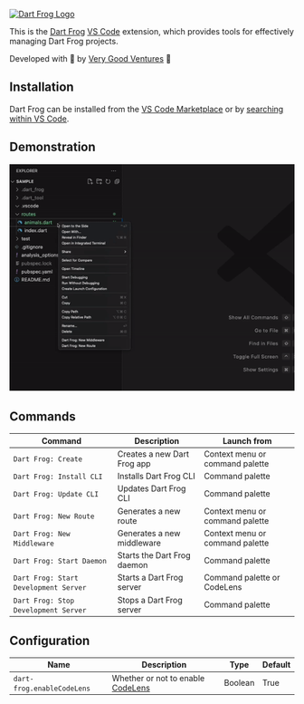 [![Dart Frog Logo][logo_black]][dart_frog_link_light]

This is the [Dart Frog](https://dartfrog.vgv.dev/) [VS Code](https://code.visualstudio.com/) extension, which provides tools for effectively managing Dart Frog projects.

Developed with 💙 by [Very Good Ventures][very_good_ventures_link] 🦄

## Installation

Dart Frog can be installed from the [VS Code Marketplace](https://marketplace.visualstudio.com/items?itemName=VeryGoodVentures.dart-frog) or by [searching within VS Code](https://code.visualstudio.com/docs/editor/extension-gallery#_search-for-an-extension).

## Demonstration

![demonstration](https://raw.githubusercontent.com/VeryGoodOpenSource/dart_frog/main/extensions/vscode/assets/new-route-middleware-usage.gif)

## Commands

| Command                               | Description                 | Launch from                     |
| ------------------------------------- | --------------------------- | ------------------------------- |
| `Dart Frog: Create`                   | Creates a new Dart Frog app | Context menu or command palette |
| `Dart Frog: Install CLI`              | Installs Dart Frog CLI      | Command palette                 |
| `Dart Frog: Update CLI`               | Updates Dart Frog CLI       | Command palette                 |
| `Dart Frog: New Route`                | Generates a new route       | Context menu or command palette |
| `Dart Frog: New Middleware`           | Generates a new middleware  | Context menu or command palette |
| `Dart Frog: Start Daemon`             | Starts the Dart Frog daemon | Command palette                 |
| `Dart Frog: Start Development Server` | Starts a Dart Frog server   | Command palette or CodeLens     |
| `Dart Frog: Stop Development Server`  | Stops a Dart Frog server    | Command palette                 |

## Configuration

| Name                       | Description                                         | Type    | Default |
| -------------------------- | --------------------------------------------------- | ------- | ------- |
| `dart-frog.enableCodeLens` | Whether or not to enable [CodeLens][code_lens_link] | Boolean | True    |

[ci_link]: https://github.com/VeryGoodOpenSource/dart_frog/actions/workflows/main.yaml
[dart_frog_link_light]: https://github.com/verygoodopensource/dart_frog
[license_link]: https://opensource.org/licenses/MIT
[logo_black]: https://raw.githubusercontent.com/VeryGoodOpenSource/dart_frog/main/assets/dart_frog_logo_black.png
[very_good_ventures_link]: https://verygood.ventures
[code_lens_link]: https://code.visualstudio.com/blogs/2017/02/12/code-lens-roundup
